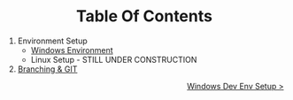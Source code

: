 <h1 align="center">Table Of Contents</h1>


1. Environment Setup
   * [Windows Environment](./EnvironmentSetup/WindowsDevEnvSetup.md)
   * Linux Setup - STILL UNDER CONSTRUCTION
2. [Branching & GIT](./Branching.md)

<div align="right">

   [Windows Dev Env Setup >](./EnvironmentSetup/WindowsDevEnvSetup.md)
   <br/>
</div>

